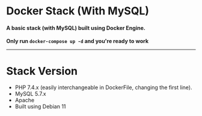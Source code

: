 # Docker Stack (With MySQL)

#### A basic stack (with MySQL) built using Docker Engine.

**Only run `docker-compose up -d` and you're ready to work**

---

# Stack Version
- PHP 7.4.x (easily interchangeable in DockerFile, changing the first line).
- MySQL 5.7.x
- Apache
- Built using Debian 11